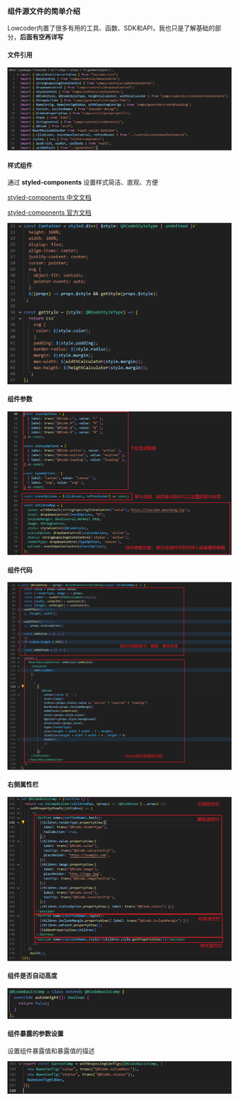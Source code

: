 
### 组件源文件的简单介绍

Lowcoder内置了很多有用的工具、函数、SDK和API，我也只是了解基础的部分，**后面有空再详写**

#### 文件引用

![Alt text](../assets/image-24.png)

#### 样式组件

通过 **styled-components** 设置样式简洁、直观、方便

[styled-components 中文文档](https://github.com/hengg/styled-components-docs-zh)

[styled-components 官方文档](https://styled-components.com/docs)

![Alt text](../assets/image-25.png)

#### 组件参数

![Alt text](../assets/image-26.png)

#### 组件代码

![Alt text](../assets/image-27.png)

#### 右侧属性栏

![Alt text](../assets/image-28.png)

#### 组件是否自动高度

![Alt text](../assets/image-29.png)

#### 组件暴露的参数设置

设置组件暴露值和暴露值的描述

![Alt text](../assets/image-30.png)